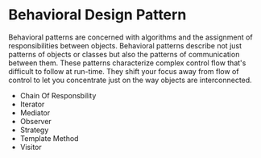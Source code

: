 # Behavioral Design Pattern
Behavioral patterns are concerned with algorithms and the assignment of responsibilities between 
objects. Behavioral patterns describe not just patterns of objects or classes but also the patterns of 
communication between them. These patterns characterize complex control flow that's difficult to follow 
at run-time. They shift your focus away from flow of control to let you concentrate just on the way 
objects are interconnected.

- Chain Of Responsbility
- Iterator
- Mediator
- Observer
- Strategy
- Template Method
- Visitor
